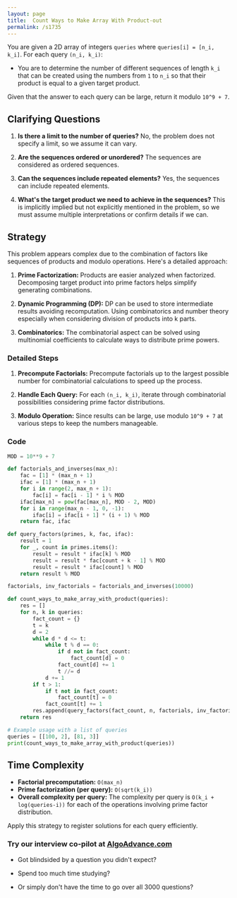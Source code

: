 ```yaml
---
layout: page
title:  Count Ways to Make Array With Product-out
permalink: /s1735
---
```


You are given a 2D array of integers `queries` where `queries[i] = [n_i, k_i]`. For each query `(n_i, k_i)`:

- You are to determine the number of different sequences of length `k_i` that can be created using the numbers from `1` to `n_i` so that their product is equal to a given target product.

Given that the answer to each query can be large, return it modulo `10^9 + 7`.

## Clarifying Questions

1. **Is there a limit to the number of queries?**
   No, the problem does not specify a limit, so we assume it can vary.
   
2. **Are the sequences ordered or unordered?**
   The sequences are considered as ordered sequences.
   
3. **Can the sequences include repeated elements?**
   Yes, the sequences can include repeated elements.
   
4. **What's the target product we need to achieve in the sequences?**
   This is implicitly implied but not explicitly mentioned in the problem, so we must assume multiple interpretations or confirm details if we can.

## Strategy

This problem appears complex due to the combination of factors like sequences of products and modulo operations. Here's a detailed approach:

1. **Prime Factorization:**
   Products are easier analyzed when factorized. Decomposing target product into prime factors helps simplify generating combinations.

2. **Dynamic Programming (DP):**
   DP can be used to store intermediate results avoiding recomputation. Using combinatorics and number theory especially when considering division of products into k parts.

3. **Combinatorics:**
   The combinatorial aspect can be solved using multinomial coefficients to calculate ways to distribute prime powers.

### Detailed Steps

1. **Precompute Factorials:**
   Precompute factorials up to the largest possible number for combinatorial calculations to speed up the process.

2. **Handle Each Query:**
   For each `(n_i, k_i)`, iterate through combinatorial possibilities considering prime factor distributions.

3. **Modulo Operation:**
   Since results can be large, use modulo `10^9 + 7` at various steps to keep the numbers manageable.

### Code

```python
MOD = 10**9 + 7

def factorials_and_inverses(max_n):
    fac = [1] * (max_n + 1)
    ifac = [1] * (max_n + 1)
    for i in range(2, max_n + 1):
        fac[i] = fac[i - 1] * i % MOD
    ifac[max_n] = pow(fac[max_n], MOD - 2, MOD)
    for i in range(max_n - 1, 0, -1):
        ifac[i] = ifac[i + 1] * (i + 1) % MOD
    return fac, ifac

def query_factors(primes, k, fac, ifac):
    result = 1
    for _, count in primes.items():
        result = result * ifac[k] % MOD
        result = result * fac[count + k - 1] % MOD
        result = result * ifac[count] % MOD
    return result % MOD

factorials, inv_factorials = factorials_and_inverses(10000)

def count_ways_to_make_array_with_product(queries):
    res = []
    for n, k in queries:
        fact_count = {}
        t = k
        d = 2
        while d * d <= t:
            while t % d == 0:
                if d not in fact_count:
                    fact_count[d] = 0
                fact_count[d] += 1
                t //= d
            d += 1
        if t > 1:
            if t not in fact_count:
                fact_count[t] = 0
            fact_count[t] += 1
        res.append(query_factors(fact_count, n, factorials, inv_factorials))
    return res

# Example usage with a list of queries
queries = [[100, 2], [81, 3]]
print(count_ways_to_make_array_with_product(queries))
```

## Time Complexity

- **Factorial precomputation:** `O(max_n)`
- **Prime factorization (per query):** `O(sqrt(k_i))`
- **Overall complexity per query:** The complexity per query is `O(k_i + log(queries-i))` for each of the operations involving prime factor distribution.

Apply this strategy to register solutions for each query efficiently.


### Try our interview co-pilot at [AlgoAdvance.com](https://algoAdvance.com)

- Got blindsided by a question you didn't expect?

- Spend too much time studying?

- Or simply don't have the time to go over all 3000 questions?

